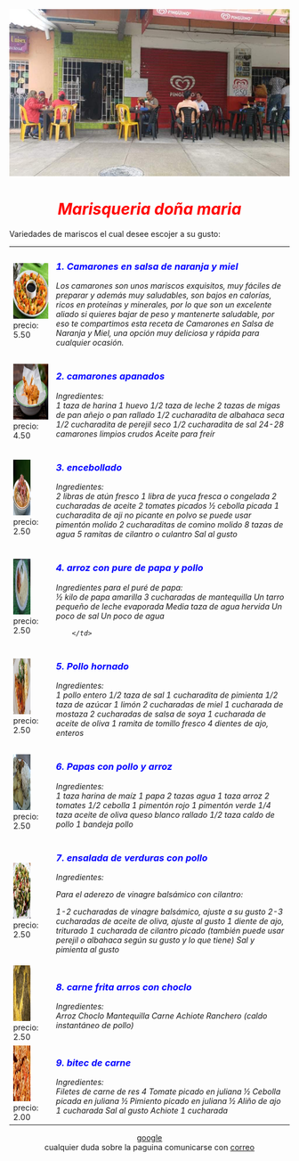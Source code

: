 <html>
<head>
<title>
Menu de restaurant.
</title>
</head
<body bgcolor="d6d7c6">
<img src="imagenes/ale.jpeg" width="100%" height="300">
<center><h1><font color="red"><i><b>Marisqueria doña maria</b></i></font></h1></center>
Variedades de mariscos el cual desee escojer a su gusto:
<p>

<center>
<table>
  <tr>
        <td>
<img src="imagenes/1.webp""width="50%" height="100">
<br>precio: 5.50
        </td>
        <td>
            <h3><i><b><font color="blue">1. Camarones en salsa de naranja y miel</font></b><i></h3>
<p>
            Los camarones son unos mariscos exquisitos, muy fáciles de preparar y además muy saludables, son bajos en calorías, ricos en proteínas y minerales, por lo que son un excelente aliado si quieres bajar de peso y mantenerte saludable, por eso te compartimos esta receta de Camarones en Salsa de Naranja y Miel, una opción muy deliciosa y rápida para cualquier ocasión.
        </td>
  </tr>
<tr>
         <td>
<img src="imagenes/2.jpg""width="50%" height="100">
<br>precio: 4.50
        </td>
        <td>
            <h3><i><b><font color="blue">2. camarones apanados</font></b><i></h3>
<p>
            Ingredientes:<br>
1 taza de harina
1 huevo
1/2 taza de leche
2 tazas de migas de pan añejo o pan rallado
1/2 cucharadita de albahaca seca
1/2 cucharadita de perejil seco
1/2 cucharadita de sal
24-28 camarones limpios crudos
Aceite para freír
        </td>
  </tr>
<tr>
        <td>
<img src="imagenes/3.webp"width="50%" height="100">
<br>precio: 2.50
        </td>
        <td>
            <h3><i><b><font color="blue">3. encebollado</font></b><i></h3>
<p>
           Ingredientes:<br>
2 libras de atún fresco
1 libra de yuca fresca o congelada
2 cucharadas de aceite
2 tomates picados
½ cebolla picada
1 cucharadita de aji no picante en polvo se puede usar pimentón molido
2 cucharaditas de comino molido
8 tazas de agua
5 ramitas de cilantro o culantro
Sal al gusto
        </td>
  </tr>
<tr>
        <td>
<img src="imagenes/4.jpg"width="50%" height="100">
<br>precio: 2.50
        </td>
        <td>
            <h3><i><b><font color="blue">4. arroz con pure de papa  y pollo</font></b><i></h3>
<p>
            Ingredientes para el puré de papa:<br>
½ kilo de papa amarilla
3 cucharadas de mantequilla
Un tarro pequeño de leche evaporada
Media taza de agua hervida
Un poco de sal
Un poco de agua

        </td>
  </tr>
<tr>
        <td>
<img src="imagenes/5.jpg"width="50%" height="100">
<br>precio: 2.50
        </td>
        <td>
            <h3><i><b><font color="blue">5. Pollo hornado</font></b><i></h3>
<p>
            Ingredientes:<br>
1
pollo entero
1/2
taza de sal
1
cucharadita de pimienta
1/2
taza de azúcar
1
limón
2
cucharadas de miel
1
cucharada de mostaza
2
cucharadas de salsa de soya
1
cucharada de aceite de oliva
1
ramita de tomillo fresco
4
dientes de ajo, enteros
        </td>
  </tr>
<tr>
        <td>
<img src="imagenes/6.jpg"width="50%" height="100">
<br>precio: 2.50
        </td>
        <td>
            <h3><i><b><font color="blue">6. Papas con pollo y arroz</font></b><i></h3>
<p>
            Ingredientes:<br>	
1 taza harina de maíz
1 papa
2 tazas agua
1 taza arroz
2 tomates
1/2 cebolla
1 pimentón rojo
1 pimentón verde
1/4 taza aceite de oliva
queso blanco rallado
1/2 taza caldo de pollo
1 bandeja pollo
        </td>
  </tr>
<tr>
        <td>
<img src="imagenes/7.webp"width="50%" height="100">
<br>precio: 2.50
        </td>
        <td>
            <h3><i><b><font color="blue">7. ensalada de verduras con pollo</font></b><i></h3>
<p>
            Ingredientes:<br>

Para el aderezo de vinagre balsámico con cilantro:

1-2 cucharadas de vinagre balsámico, ajuste a su gusto
2-3 cucharadas de aceite de oliva, ajuste al gusto
1 diente de ajo, triturado
1 cucharada de cilantro picado (también puede usar perejil o albahaca según su gusto y lo que tiene)
Sal y pimienta al gusto
        </td>
  </tr>
<tr>
        <td>
<img src="imagenes/8.jpg"width="50%" height="100">
<br>precio: 2.50
        </td>
        <td>
            <h3><i><b><font color="blue">8. carne frita arros con choclo</font></b><i></h3>
<p>
            Ingredientes:<br>	
Arroz
Choclo
Mantequilla
Carne
Achiote
Ranchero (caldo instantáneo de pollo)
        </td>
  </tr>
<tr>
        <td>
<img src="imagenes/9.jpg"width="50%" height="100">
<br>precio: 2.00
        </td>
        <td>
            <h3><i><b><font color="blue">9. bitec de carne</font></b><i></h3>
<p>
           Ingredientes:<br>
Filetes de carne de res 4
Tomate picado en juliana ½
Cebolla picada en juliana ½
Pimiento picado en juliana ½
Aliño de ajo 1 cucharada
Sal al gusto
Achiote 1 cucharada
        </td>
  </tr>
<tr>
</table>
</center>
<center>
<a href="http://www.google.com">google</a><br>
cualquier duda sobre la paguina comunicarse con 
<a href="alexcoloma756@gmail.com">correo</a>
</center>
</body>
</html>
